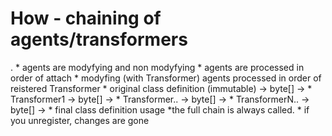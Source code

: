 # How - chaining of agents/transformers
.
	* agents are modyfying and non modyfying
	* agents are processed in order of attach
	* modyfing (with Transformer) agents processed in order of reistered Transformer
	* original class definition (immutable) -> byte[] ->
		* Transformer1 -> byte[] ->
		* Transformer.. -> byte[] ->
		* TransformerN.. -> byte[] ->
		* final class definition usage
	*the full chain is always called. 
		* if you unregister, changes are gone


















